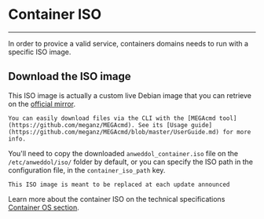 # Container ISO

----

In order to provice a valid service, containers domains needs to run with a specific ISO image.

## Download the ISO image

This ISO image is actually a custom live Debian image that you can retrieve on the [official mirror](https://mega.nz/folder/BTFyVCLB#DNC2K8Lmhgbk6QWrVpeznw).

```{tip}
You can easily download files via the CLI with the [MEGAcmd tool](https://github.com/meganz/MEGAcmd). See its [Usage guide](https://github.com/meganz/MEGAcmd/blob/master/UserGuide.md) for more info.
```

You'll need to copy the downloaded `anweddol_container.iso` file on the `/etc/anweddol/iso/` folder by default, or you can specify the ISO path in the configuration file, in the `container_iso_path` key.

```{note}
This ISO image is meant to be replaced at each update announced
```

Learn more about the container ISO on the technical specifications [Container OS section](https://anweddol-server.readthedocs.io/en/latest/technical_specifications/core/virtualization.html#container-os).
